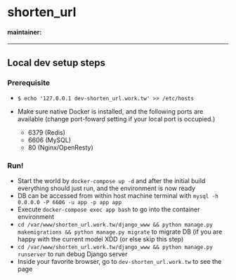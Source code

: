# shorten_url

#### maintainer:


-----


## Local dev setup steps


### Prerequisite
- `$ echo '127.0.0.1 dev-shorten_url.work.tw' >> /etc/hosts`

- Make sure native Docker is installed, and the following ports are available (change port-foward setting if your local port is occupied.)
    - 6379  (Redis)
    - 6606  (MySQL)
    - 80 (Nginx/OpenResty)

### Run!

- Start the world by `docker-compose up -d` and after the initial build everything should just run, and the environment is now ready
- DB can be accessed from within host machine terminal with `mysql -h 0.0.0.0 -P 6606 -u app -p app app`
- Execute `docker-compose exec app bash` to go into the container environment
- `cd /var/www/shorten_url.work.tw/django_www && python manage.py makemigrations && python manage.py migrate` to migrate DB (if you are happy with the current model XDD (or else skip this step)
- `cd /var/www/shorten_url.work.tw/django_www && python manage.py runserver` to run debug Django server
- Inside your favorite browser, go to `dev-shorten_url.work.tw` to see the page
